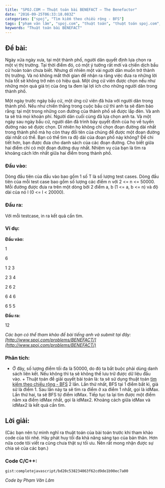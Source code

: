 ```yaml
---
title: "SPOJ.COM – Thuật toán bài BENEFACT – The Benefactor"
date: "2016-09-25T06:33:18.083Z"
categories: ["spoj", "Tìm kiếm theo chiều rộng - BFS"]
tags: ["phạm văn lâm", "spoj.com", "thuật toán", "thuật toán spoj.com", "tìm kiếm theo chiều rộng bfs"]
keywords: "Thuật toán bài BENEFACT"
---
```


## **Đề bài:**

Ngày xửa ngày xưa, tại một thành phố, người dân quyết định lựa chọn ra một vị thị trưởng. Tại thời điểm đó, có một ý tưởng rất mới và chiến dịch bầu cử hoàn toàn chưa biết. Nhưng dĩ nhiên một vài người dân muốn trở thành thị trưởng. Và nó không mất thời gian để nhận ra rằng việc đưa ra những lời hứa tốt sẽ không trở nên có hiệu quả. Một ứng cử viên được chọn nếu như những món quà giá trị của ông ta đem lại lợi ích cho những người dân trong thành phố.

Một ngày trước ngày bầu cử, một ứng cử viên đã hứa với người dân trong thành phố. Nếu như chiến thắng trong cuộc bầu cử thì anh ta sẽ đảm bảo rằng: tại một trong những con đường của thành phố sẽ được lắp đèn. Và anh ta sẽ trả mọi khoản phí. Người dân cuối cùng đã lựa chọn anh ta. Và một ngày sau ngày bầu cử, người dân đã trình bày quyết định của họ về tuyến đường nào sẽ được chọn. Dĩ nhiên họ không chỉ chọn đoạn đường dài nhất trong thành phố mà họ còn thay đổi tên của chúng để được một đoạn đường dài nhất có thể. Bạn có thể tìm ra độ dài của đoạn phố này không? Để chi tiết hơn, bạn được đưa cho danh sách của các đoạn đường. Cho biết giữa hai điểm chỉ có một đoạn đường duy nhất. Nhiệm vụ của bạn là tìm ra khoảng cách lớn nhất giữa hai điểm trong thành phố.

### **Đầu vào:**

Dòng đầu tiên của đầu vào bao gồm 1 số T là số lượng test cases. Dòng đầu tiên của mỗi test case bao gồm số lượng các điểm n với 2 <= n <= 50000\. Mỗi đường được đưa ra trên một dòng bởi 2 điểm a, b (1 <= a, b <= n) và độ dài của nó l (0 <= l < 20000).

### **Đầu ra:**

Với mỗi testcase, in ra kết quả cần tìm.

### **Ví dụ:**

**Đầu vào:** 

1 

6 

1 2 3 

2 3 4 

2 6 2 

6 4 6 

6 5 5 

**Đầu ra:** 

12 

_Các bạn có thể tham khảo đề bài tiếng anh và submit tại đây: [http://www.spoj.com/problems/BENEFACT/](http://www.spoj.com/problems/BENEFACT/)_

### **Phân tích:**

+ Ở đây, số lượng điểm tối đa là 50000, do đó ta bắt buộc phải dùng danh sách liên kết. Nếu không thì ta sẽ không thể lưu trữ được dữ liệu đầu vào. + Thuật toán để giải quyết bài toán là: ta sẽ sử dụng thuật toán [tìm kiếm theo chiều rộng - BFS](/category/tim-kiem-theo-chieu-rong-bfs/) 2 lần. Lần thứ nhất, BFS tại 1 điểm bất kì, giả sử là điểm 1\. Sau lần này ta sẽ tìm ra điểm ở xa điểm 1 nhất, gọi là idMax. Lần thứ hai, ta sẽ BFS từ điểm idMax. Tiếp tục ta lại tìm được một điểm nằm xa điểm idMax nhất, gọi là idMax2\. Khoảng cách giữa idMax và idMax2 là kết quả cần tìm.

## **Lời giải:**

(Các bạn nên tự mình nghĩ ra thuật toán của bài toán trước khi tham khảo code của tôi nhé. Hãy phát huy tối đa khả năng sáng tạo của bản thân. Hơn nữa code tôi viết ra cũng chưa thật sự tối ưu. Nên rất mong nhận được sự chia sẻ của các bạn.)

### **Code C/C++:**

`gist:completejavascript/bd20c538234063f62cd9de1b90ec7a00`

_Code by Phạm Văn Lâm_